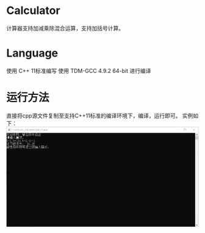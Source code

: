 # Calculator
计算器支持加减乘除混合运算，支持加括号计算。

# Language
使用 C++ 11标准编写
使用 TDM-GCC 4.9.2 64-bit 进行编译

# 运行方法
直接将cpp源文件复制至支持C++11标准的编译环境下，编译，运行即可。
实例如下：
![显示失败](测试.png)
